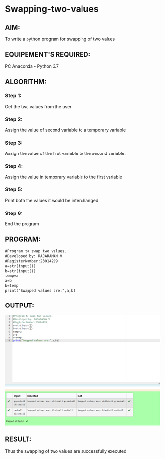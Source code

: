 # Swapping-two-values
## AIM:
To write a python program for swapping of two values
## EQUIPEMENT'S REQUIRED: 
PC
Anaconda - Python 3.7
## ALGORITHM: 
### Step 1:
Get the two values from the user
### Step 2: 
Assign the value of second variable to a temporary variable 
### Step 3: 
Assign the value of the first variable to the second variable.
### Step 4:  
Assign the value in temporary variable to the first variable
### Step 5: 
Print both the values it would be interchanged
### Step 6: 
End the program
## PROGRAM:
```
#Program to swap two values.
#Developed by: RAJARAMAN V
#RegisterNumber:23014299
a=str(input())
b=str(input())
temp=a
a=b
b=temp
print("Swapped values are:",a,b)
```
## OUTPUT:
![OUTPUT](/swapoutpot.png)


## RESULT:
Thus the swapping of two values are successfully executed



